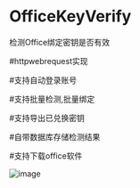 # OfficeKeyVerify
检测Office绑定密钥是否有效

#httpwebrequest实现

#支持自动登录账号

#支持批量检测,批量绑定

#支持导出已兑换密钥

#自带数据库存储检测结果

#支持下载office软件

![image](https://github.com/laomms/OfficeKeyVerify/blob/master/office1PC.png)
